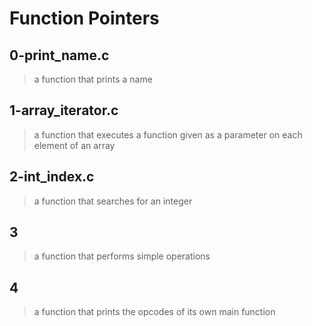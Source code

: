 # Function Pointers

## 0-print_name.c
> a function that prints a name

## 1-array_iterator.c
> a function that executes a function given as a parameter on each element of an array

## 2-int_index.c
> a function that searches for an integer

## 3
> a function that performs simple operations

## 4
> a function that prints the opcodes of its own main function